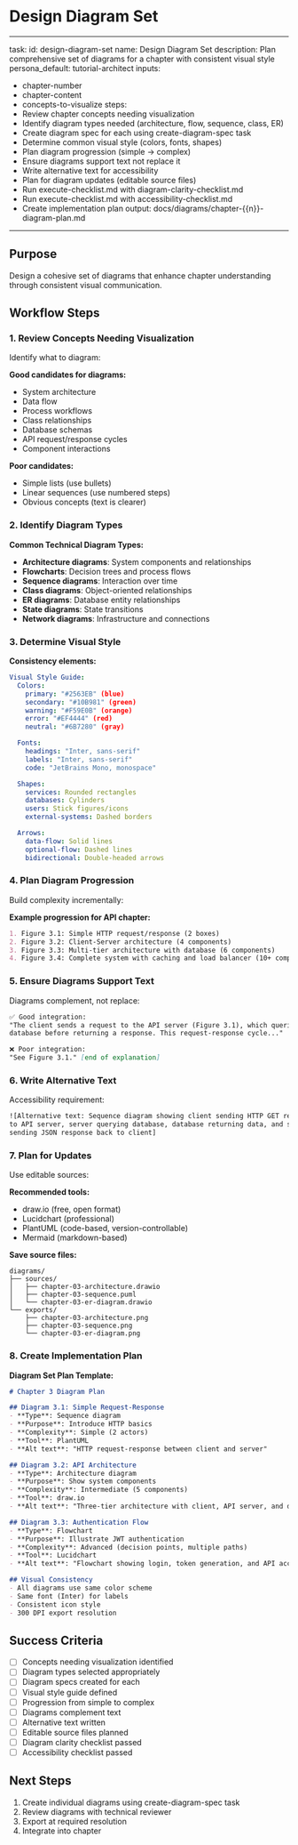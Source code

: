 <!-- Powered by BMAD™ Core -->

# Design Diagram Set

---

task:
id: design-diagram-set
name: Design Diagram Set
description: Plan comprehensive set of diagrams for a chapter with consistent visual style
persona_default: tutorial-architect
inputs:

- chapter-number
- chapter-content
- concepts-to-visualize
  steps:
- Review chapter concepts needing visualization
- Identify diagram types needed (architecture, flow, sequence, class, ER)
- Create diagram spec for each using create-diagram-spec task
- Determine common visual style (colors, fonts, shapes)
- Plan diagram progression (simple → complex)
- Ensure diagrams support text not replace it
- Write alternative text for accessibility
- Plan for diagram updates (editable source files)
- Run execute-checklist.md with diagram-clarity-checklist.md
- Run execute-checklist.md with accessibility-checklist.md
- Create implementation plan
  output: docs/diagrams/chapter-{{n}}-diagram-plan.md

---

## Purpose

Design a cohesive set of diagrams that enhance chapter understanding through consistent visual communication.

## Workflow Steps

### 1. Review Concepts Needing Visualization

Identify what to diagram:

**Good candidates for diagrams:**
- System architecture
- Data flow
- Process workflows
- Class relationships
- Database schemas
- API request/response cycles
- Component interactions

**Poor candidates:**
- Simple lists (use bullets)
- Linear sequences (use numbered steps)
- Obvious concepts (text is clearer)

### 2. Identify Diagram Types

**Common Technical Diagram Types:**

- **Architecture diagrams**: System components and relationships
- **Flowcharts**: Decision trees and process flows
- **Sequence diagrams**: Interaction over time
- **Class diagrams**: Object-oriented relationships
- **ER diagrams**: Database entity relationships
- **State diagrams**: State transitions
- **Network diagrams**: Infrastructure and connections

### 3. Determine Visual Style

**Consistency elements:**

```yaml
Visual Style Guide:
  Colors:
    primary: "#2563EB" (blue)
    secondary: "#10B981" (green)
    warning: "#F59E0B" (orange)
    error: "#EF4444" (red)
    neutral: "#6B7280" (gray)

  Fonts:
    headings: "Inter, sans-serif"
    labels: "Inter, sans-serif"
    code: "JetBrains Mono, monospace"

  Shapes:
    services: Rounded rectangles
    databases: Cylinders
    users: Stick figures/icons
    external-systems: Dashed borders

  Arrows:
    data-flow: Solid lines
    optional-flow: Dashed lines
    bidirectional: Double-headed arrows
```

### 4. Plan Diagram Progression

Build complexity incrementally:

**Example progression for API chapter:**

```markdown
1. Figure 3.1: Simple HTTP request/response (2 boxes)
2. Figure 3.2: Client-Server architecture (4 components)
3. Figure 3.3: Multi-tier architecture with database (6 components)
4. Figure 3.4: Complete system with caching and load balancer (10+ components)
```

### 5. Ensure Diagrams Support Text

Diagrams complement, not replace:

```markdown
✅ Good integration:
"The client sends a request to the API server (Figure 3.1), which queries the
database before returning a response. This request-response cycle..."

❌ Poor integration:
"See Figure 3.1." [end of explanation]
```

### 6. Write Alternative Text

Accessibility requirement:

```markdown
![Alternative text: Sequence diagram showing client sending HTTP GET request
to API server, server querying database, database returning data, and server
sending JSON response back to client]
```

### 7. Plan for Updates

Use editable sources:

**Recommended tools:**
- draw.io (free, open format)
- Lucidchart (professional)
- PlantUML (code-based, version-controllable)
- Mermaid (markdown-based)

**Save source files:**
```
diagrams/
├── sources/
│   ├── chapter-03-architecture.drawio
│   ├── chapter-03-sequence.puml
│   └── chapter-03-er-diagram.drawio
└── exports/
    ├── chapter-03-architecture.png
    ├── chapter-03-sequence.png
    └── chapter-03-er-diagram.png
```

### 8. Create Implementation Plan

**Diagram Set Plan Template:**

```markdown
# Chapter 3 Diagram Plan

## Diagram 3.1: Simple Request-Response
- **Type**: Sequence diagram
- **Purpose**: Introduce HTTP basics
- **Complexity**: Simple (2 actors)
- **Tool**: PlantUML
- **Alt text**: "HTTP request-response between client and server"

## Diagram 3.2: API Architecture
- **Type**: Architecture diagram
- **Purpose**: Show system components
- **Complexity**: Intermediate (5 components)
- **Tool**: draw.io
- **Alt text**: "Three-tier architecture with client, API server, and database"

## Diagram 3.3: Authentication Flow
- **Type**: Flowchart
- **Purpose**: Illustrate JWT authentication
- **Complexity**: Advanced (decision points, multiple paths)
- **Tool**: Lucidchart
- **Alt text**: "Flowchart showing login, token generation, and API access"

## Visual Consistency
- All diagrams use same color scheme
- Same font (Inter) for labels
- Consistent icon style
- 300 DPI export resolution
```

## Success Criteria

- [ ] Concepts needing visualization identified
- [ ] Diagram types selected appropriately
- [ ] Diagram specs created for each
- [ ] Visual style guide defined
- [ ] Progression from simple to complex
- [ ] Diagrams complement text
- [ ] Alternative text written
- [ ] Editable source files planned
- [ ] Diagram clarity checklist passed
- [ ] Accessibility checklist passed

## Next Steps

1. Create individual diagrams using create-diagram-spec task
2. Review diagrams with technical reviewer
3. Export at required resolution
4. Integrate into chapter
